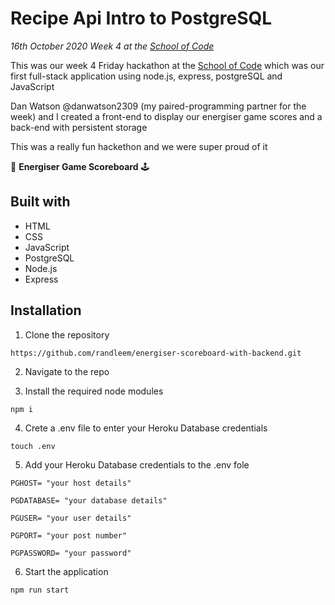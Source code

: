 # Recipe Api Intro to PostgreSQL

*16th October 2020*
*Week 4 at the [School of Code](https://www.schoolofcode.co.uk)*

This was our week 4 Friday hackathon at the [School of Code](https://www.schoolofcode.co.uk) which was our first full-stack application using node.js, express, postgreSQL and JavaScript

Dan Watson @danwatson2309 (my paired-programming partner for the week) and I created a front-end to display our energiser game scores and a back-end with persistent storage 

This was a really fun hackethon and we were super proud of it

 👾 **Energiser Game Scoreboard** 🕹️

## Built with

- HTML
- CSS
- JavaScript
- PostgreSQL
- Node.js
- Express

## Installation

1. Clone the repository

```
https://github.com/randleem/energiser-scoreboard-with-backend.git
```

2. Navigate to the repo

3. Install the required node modules

```
npm i
```

4. Crete a .env file to enter your Heroku Database credentials

```
touch .env
```
5. Add your Heroku Database credentials to the .env fole

```
PGHOST= "your host details"

PGDATABASE= "your database details"

PGUSER= "your user details"

PGPORT= "your post number"

PGPASSWORD= "your password"
```

6. Start the application

```
npm run start
```
